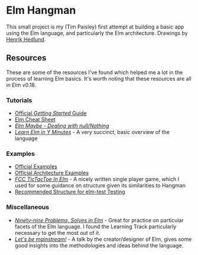 # Elm Hangman

This small project is my (Tim Paisley) first attempt at building a basic app using the Elm language, and particularly the Elm architecture. Drawings by [Henrik Hedlund](https://github.com/hedlund).

## Resources

These are some of the resources I've found which helped me a lot in the process of learning Elm basics. It's worth noting that these resources are all in Elm v0.18.

### Tutorials

- [Official *Getting Started* Guide](https://guide.elm-lang.org/install.html)
- [Elm Cheat Sheet](https://github.com/izdi/elm-cheat-sheet)
- [*Elm Maybe - Dealing with null/Nothing*](http://rundis.github.io/blog/2016/elm_maybe.html)
- [*Learn Elm in Y Minutes*](https://learnxinyminutes.com/docs/elm/) - A very succinct, basic overview of the language

### Examples

- [Official Examples](http://elm-lang.org/examples)
- [Official Architecture Examples](https://github.com/evancz/elm-architecture-tutorial)
- [*FCC TicTacToe In Elm*](https://github.com/iamim/fcc-tictactoe-in-elm) - A nicely written single player game, which I used for some guidance on structure given its similarities to Hangman
- [Recommended Structure for elm-test Testing](https://github.com/rtfeldman/elm-css/blob/master/tests/Tests.elm)

### Miscellaneous

- [*Ninety-nine Problems, Solves in Elm*](https://johncrane.gitbooks.io/ninety-nine-elm-problems/content/) - Great for practice on particular facets of the Elm language. I found the Learning Track particularly necessary to get the most out of it.
- [*Let's be mainstream!*](http://www.elmbark.com/2016/03/16/mainstream-elm-user-focused-design) - A talk by the creator/designer of Elm, gives some good insights into the methodologies and ideas behind the language.
